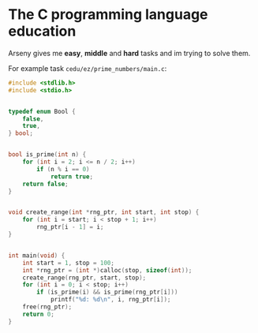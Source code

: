# The C programming language education

Arseny gives me **easy**, **middle** and **hard** tasks and im trying to solve them.

For example task `cedu/ez/prime_numbers/main.c`:

```c
#include <stdlib.h>
#include <stdio.h>


typedef enum Bool {
    false,
    true,
} bool;


bool is_prime(int n) {
    for (int i = 2; i <= n / 2; i++)
        if (n % i == 0)
            return true;
    return false;
}


void create_range(int *rng_ptr, int start, int stop) {
    for (int i = start; i < stop + 1; i++)
        rng_ptr[i - 1] = i;
}


int main(void) {
    int start = 1, stop = 100;
    int *rng_ptr = (int *)calloc(stop, sizeof(int));
    create_range(rng_ptr, start, stop); 
    for (int i = 0; i < stop; i++)
        if (is_prime(i) && is_prime(rng_ptr[i]))
            printf("%d: %d\n", i, rng_ptr[i]);
    free(rng_ptr);
    return 0;
}
```
